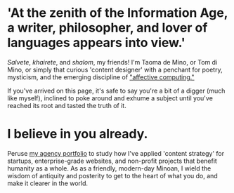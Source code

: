 # 'At the zenith of the Information Age, a writer, philosopher, and lover of languages appears into view.' 

*Salvete*, *khairete*, and *shalom*, my friends! I'm Taoma de Mino, or Tom di Mino, or simply that curious 'content designer' with a penchant for poetry, mysticism, and the emerging discipline of ["affective computing."](https://arxiv.org/abs/2302.09582) 

If you've arrived on this page, it's safe to say you're a bit of a digger (much like myself), inclined to poke around and exhume a subject until you've reached its root and tasted the truth of it. 

# I believe in you already.

Peruse [my agency portfolio](https://www.minoanmystery.org) to study how I've applied 'content strategy' for startups, enterprise-grade websites, and non-profit projects that benefit humanity as a whole. As as a friendly, modern-day Minoan, I wield the wisdom of antiquity and posterity to get to the heart of what you do, and make it clearer in the world.  
